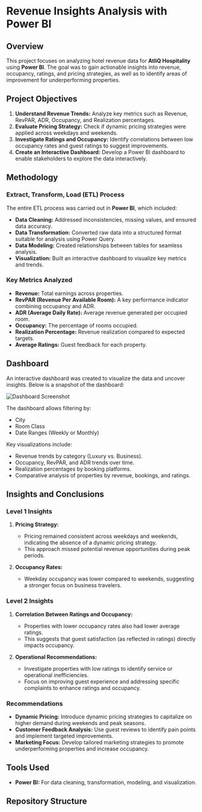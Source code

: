 # Revenue Insights Analysis with Power BI

## Overview
This project focuses on analyzing hotel revenue data for **AtliQ Hospitality** using **Power BI**. The goal was to gain actionable insights into revenue, occupancy, ratings, and pricing strategies, as well as to identify areas of improvement for underperforming properties.

## Project Objectives
1. **Understand Revenue Trends:** Analyze key metrics such as Revenue, RevPAR, ADR, Occupancy, and Realization percentages.
2. **Evaluate Pricing Strategy:** Check if dynamic pricing strategies were applied across weekdays and weekends.
3. **Investigate Ratings and Occupancy:** Identify correlations between low occupancy rates and guest ratings to suggest improvements.
4. **Create an Interactive Dashboard:** Develop a Power BI dashboard to enable stakeholders to explore the data interactively.

## Methodology
### Extract, Transform, Load (ETL) Process
The entire ETL process was carried out in **Power BI**, which included:
- **Data Cleaning:** Addressed inconsistencies, missing values, and ensured data accuracy.
- **Data Transformation:** Converted raw data into a structured format suitable for analysis using Power Query.
- **Data Modeling:** Created relationships between tables for seamless analysis.
- **Visualization:** Built an interactive dashboard to visualize key metrics and trends.

### Key Metrics Analyzed
- **Revenue:** Total earnings across properties.
- **RevPAR (Revenue Per Available Room):** A key performance indicator combining occupancy and ADR.
- **ADR (Average Daily Rate):** Average revenue generated per occupied room.
- **Occupancy:** The percentage of rooms occupied.
- **Realization Percentage:** Revenue realization compared to expected targets.
- **Average Ratings:** Guest feedback for each property.

## Dashboard
An interactive dashboard was created to visualize the data and uncover insights. Below is a snapshot of the dashboard:

![Dashboard Screenshot](images/dashboard_screenshot.png)

The dashboard allows filtering by:
- City
- Room Class
- Date Ranges (Weekly or Monthly)

Key visualizations include:
- Revenue trends by category (Luxury vs. Business).
- Occupancy, RevPAR, and ADR trends over time.
- Realization percentages by booking platforms.
- Comparative analysis of properties by revenue, bookings, and ratings.

## Insights and Conclusions
### Level 1 Insights
1. **Pricing Strategy:**
   - Pricing remained consistent across weekdays and weekends, indicating the absence of a dynamic pricing strategy.
   - This approach missed potential revenue opportunities during peak periods.

2. **Occupancy Rates:**
   - Weekday occupancy was lower compared to weekends, suggesting a stronger focus on business travelers.

### Level 2 Insights
1. **Correlation Between Ratings and Occupancy:**
   - Properties with lower occupancy rates also had lower average ratings.
   - This suggests that guest satisfaction (as reflected in ratings) directly impacts occupancy.

2. **Operational Recommendations:**
   - Investigate properties with low ratings to identify service or operational inefficiencies.
   - Focus on improving guest experience and addressing specific complaints to enhance ratings and occupancy.

### Recommendations
- **Dynamic Pricing:** Introduce dynamic pricing strategies to capitalize on higher demand during weekends and peak seasons.
- **Customer Feedback Analysis:** Use guest reviews to identify pain points and implement targeted improvements.
- **Marketing Focus:** Develop tailored marketing strategies to promote underperforming properties and increase occupancy.

## Tools Used
- **Power BI:** For data cleaning, transformation, modeling, and visualization.

## Repository Structure
